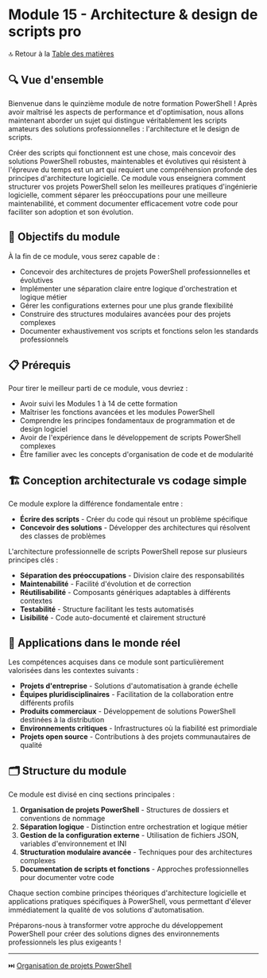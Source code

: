 # Module 15 - Architecture & design de scripts pro

🔝 Retour à la [Table des matières](/SOMMAIRE.md)

## 🔍 Vue d'ensemble

Bienvenue dans le quinzième module de notre formation PowerShell ! Après avoir maîtrisé les aspects de performance et d'optimisation, nous allons maintenant aborder un sujet qui distingue véritablement les scripts amateurs des solutions professionnelles : l'architecture et le design de scripts.

Créer des scripts qui fonctionnent est une chose, mais concevoir des solutions PowerShell robustes, maintenables et évolutives qui résistent à l'épreuve du temps est un art qui requiert une compréhension profonde des principes d'architecture logicielle. Ce module vous enseignera comment structurer vos projets PowerShell selon les meilleures pratiques d'ingénierie logicielle, comment séparer les préoccupations pour une meilleure maintenabilité, et comment documenter efficacement votre code pour faciliter son adoption et son évolution.

## 🎯 Objectifs du module

À la fin de ce module, vous serez capable de :

- Concevoir des architectures de projets PowerShell professionnelles et évolutives
- Implémenter une séparation claire entre logique d'orchestration et logique métier
- Gérer les configurations externes pour une plus grande flexibilité
- Construire des structures modulaires avancées pour des projets complexes
- Documenter exhaustivement vos scripts et fonctions selon les standards professionnels

## 📋 Prérequis

Pour tirer le meilleur parti de ce module, vous devriez :

- Avoir suivi les Modules 1 à 14 de cette formation
- Maîtriser les fonctions avancées et les modules PowerShell
- Comprendre les principes fondamentaux de programmation et de design logiciel
- Avoir de l'expérience dans le développement de scripts PowerShell complexes
- Être familier avec les concepts d'organisation de code et de modularité

## 🏗️ Conception architecturale vs codage simple

Ce module explore la différence fondamentale entre :

- **Écrire des scripts** - Créer du code qui résout un problème spécifique
- **Concevoir des solutions** - Développer des architectures qui résolvent des classes de problèmes

L'architecture professionnelle de scripts PowerShell repose sur plusieurs principes clés :

- **Séparation des préoccupations** - Division claire des responsabilités
- **Maintenabilité** - Facilité d'évolution et de correction
- **Réutilisabilité** - Composants génériques adaptables à différents contextes
- **Testabilité** - Structure facilitant les tests automatisés
- **Lisibilité** - Code auto-documenté et clairement structuré

## 💼 Applications dans le monde réel

Les compétences acquises dans ce module sont particulièrement valorisées dans les contextes suivants :

- **Projets d'entreprise** - Solutions d'automatisation à grande échelle
- **Équipes pluridisciplinaires** - Facilitation de la collaboration entre différents profils
- **Produits commerciaux** - Développement de solutions PowerShell destinées à la distribution
- **Environnements critiques** - Infrastructures où la fiabilité est primordiale
- **Projets open source** - Contributions à des projets communautaires de qualité

## 🗂️ Structure du module

Ce module est divisé en cinq sections principales :

1. **Organisation de projets PowerShell** - Structures de dossiers et conventions de nommage
2. **Séparation logique** - Distinction entre orchestration et logique métier
3. **Gestion de la configuration externe** - Utilisation de fichiers JSON, variables d'environnement et INI
4. **Structuration modulaire avancée** - Techniques pour des architectures complexes
5. **Documentation de scripts et fonctions** - Approches professionnelles pour documenter votre code

Chaque section combine principes théoriques d'architecture logicielle et applications pratiques spécifiques à PowerShell, vous permettant d'élever immédiatement la qualité de vos solutions d'automatisation.

Préparons-nous à transformer votre approche du développement PowerShell pour créer des solutions dignes des environnements professionnels les plus exigeants !

---

⏭️ [Organisation de projets PowerShell](/14-architecture/01-structure-projet.md)
